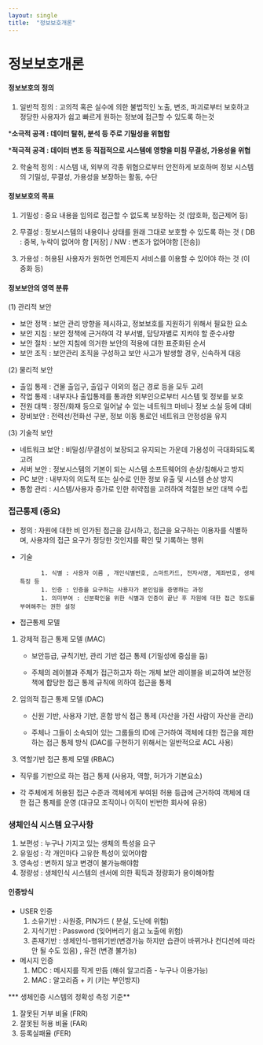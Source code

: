 ```yaml
---
layout: single
title:  "정보보호개론"
---
```


# 정보보호개론



#### 정보보호의 정의

1.  일반적 정의 : 고의적 혹은 실수에 의한 불법적인 노출, 변조, 파괴로부터 보호하고 정당한 사용자가 쉽고 빠르게 원하는 정보에 접근할 수 있도록 하는것

   ***소극적 공격 : 데이터 탈취, 분석 등 주로 기밀성을 위협함**

   ***적극적 공격 : 데이터 변조 등 직접적으로 시스템에 영향을 미침 무결성, 가용성을 위협**

2. 학술적 정의 : 시스템 내, 외부의 각종 위협으로부터 안전하게 보호하며 정보 시스템의 기밀성, 무결성, 가용성을 보장하는 활동, 수단



#### 정보보호의 목표

1. 기밀성 : 중요 내용을 임의로 접근할 수 없도록 보장하는 것 (암호화, 접근제어 등)

2. 무결성 : 정보시스템의 내용이나 상태를 원래 그대로 보호할 수 있도록 하는 것 ( DB : 중복, 누락이 없어야 함 [저장]  /  NW : 변조가 없어야함 [전송])
3. 가용성 : 허용된 사용자가 원하면 언제든지 서비스를 이용할 수 있어야 하는 것 (이중화 등)



#### 정보보안의 영역 분류

(1) 관리적 보안

- 보안 정책 : 보안 관리 방향을 제시하고, 정보보호를 지원하기 위해서 필요한 요소
- 보안 지침 : 보안 정책에 근거하여 각 부서별, 담당자별로 지켜야 할 준수사항
- 보안 절차 : 보안 지침에 의거한 보안의 적용에 대한 표준화된 순서
- 보안 조직 : 보안관리 조직을 구성하고 보안 사고가 발생할 경우, 신속하게 대응

(2) 물리적 보안

- 출입 통제 : 건물 출입구, 출입구 이외의 접근 경로 등을 모두 고려
- 작업 통제 : 내부자나 출입통제를 통과한 외부인으로부터 시스템 및 정보를 보호
- 전원 대책 : 정전/화재 등으로 일어날 수 있는 네트워크 마비나 정보 소실 등에 대비
- 장비보안 : 전력선/전화선 구분, 정보 이동 통로인 네트워크 안정성을 유지

(3) 기술적 보안

- 네트워크 보안 : 비밀성/무결성이 보장되고 유지되는 가운데 가용성이 극대화되도록 고려
- 서버 보안 : 정보시스템의 기본이 되는 시스템 소프트웨어의 손상/침해사고 방지
- PC 보안 : 내부자의 의도적 또는 실수로 인한 정보 유출 및 시스템 손상 방지
- 통합 관리 : 시스템/사용자 증가로 인한 취약점을 고려하여 적절한 보안 대책 수립



### 접근통제 (중요)

- 정의 : 자원에 대한 비 인가된 접근을 감시하고, 접근을 요구하는 이용자를 식별하며, 사용자의 접근 요구가 정당한 것인지를 확인 및 기록하는 행위
- 기술 

			1. 식별 : 사용자 이름 , 개인식별번호, 스마트카드, 전자서명, 계좌번호, 생체특징 등
			1. 인증 : 인증을 요구하는 사용자가 본인임을 증명하는 과정
			1. 의미부여 : 신분확인을 위한 식별과 인증이 끝난 후 자원에 대한 접근 정도를 부여해주는 권한 설정

- 접근통제 모델 

1. 강제적 접근 통제 모델 (MAC)                                                                                                                                                                  

   - 보안등급, 규칙기반, 관리 기반 접근 통제 (기밀성에 중심을 둠)                 	               	                                                                               

   - 주체의 레이블과 주체가 접근하고자 하는 개체 보안 레이블을 비교하여 보안정책에 합당한 접근 통제 규칙에 의하여 접근을 통제

2. 임의적 접근 통제 모델 (DAC)

   - 신원 기반, 사용자 기반, 혼합 방식 접근 통제  (자산을 가진 사람이 자산을 관리)

   - 주체나 그들이 소속되어 있는 그룹들의 ID에 근거하여 객체에 대한 접근을 제한하는 접근 통제 방식 (DAC를 구현하기 위해서는 일반적으로 ACL 사용)

3.  역할기반 접근 통제 모델 (RBAC)

   - 직무를 기반으로 하는 접근 통제 (사용자, 역할, 허가가 기본요소)

   - 각 주체에게 허용된 접근 수준과 객체에게 부여된 허용 등급에 근거하여 객체에 대한 접근 통제를 운영 (대규모 조직이나 이직이 빈번한 회사에 유용)

     

### 생체인식 시스템 요구사항

1. 보편성 : 누구나 가지고 있는 생체의 특성을 요구
2. 유일성 : 각 개인마다 고유한 특성이 있어야함
3. 영속성 : 변하지 않고 변경이 불가능해야함
4. 정량성 : 생체인식 시스템의 센서에 의한 획득과 정량화가 용이해야함

#### 인증방식

- USER 인증
  1. 소유기반 : 사원증, PIN가드 ( 분실, 도난에 위험)
  2. 지식기반 : Password (잊어버리기 쉽고 노출에 위험)
  3. 존재기반 : 생체인식-행위기반(변경가능 하지만 습관이 바뀌거나 컨디션에 따라 안 될 수도 있음) , 유전 (변경 불가능)
- 메시지 인증
  1. MDC : 메시지를 작게 만듬 (해쉬 알고리즘 - 누구나 이용가능)
  2. MAC : 알고리즘 + 키 (키는 부인방지)





*** 생체인증 시스템의 정확성 측정 기준**

1. 잘못된 거부 비율 (FRR)
2. 잘못된 허용 비율 (FAR)
3.  등록실패율 (FER)







































 












































